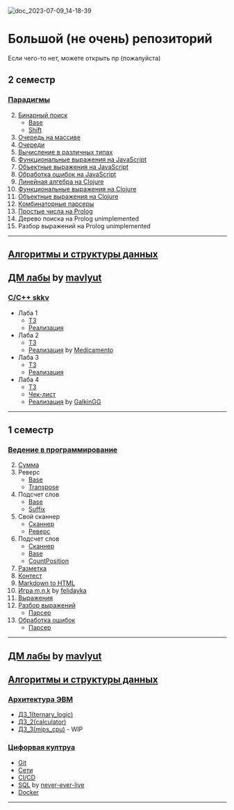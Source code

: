 ![doc_2023-07-09_14-18-39](https://github.com/MaybebabyEnjoyer/ITMO/assets/114537512/d8cad421-11e9-4f10-9446-97ce05a5d589)

# Большой (не очень) репозиторий

Если чего-то нет, можете открыть пр (пожалуйста)

## 2 семестр

### [Парадигмы](https://github.com/MaybebabyEnjoyer/ITMOxd/tree/main/course1/sem2/paradigms)
2. [Бинарный поиск](https://github.com/MaybebabyEnjoyer/ITMOxd/tree/main/course1/sem2/paradigms/solutions/java-solutions/search)
	* [Base](https://github.com/MaybebabyEnjoyer/ITMOxd/blob/main/course1/sem2/paradigms/solutions/java-solutions/search/BinarySearch.java)
	* [Shift](https://github.com/MaybebabyEnjoyer/ITMOxd/blob/main/course1/sem2/paradigms/solutions/java-solutions/search/BinarySearchShift.java)
3. [Очередь на массиве](https://github.com/MaybebabyEnjoyer/ITMOxd/tree/main/course1/sem2/paradigms/solutions/java-solutions/queue)
4. [Очереди](https://github.com/MaybebabyEnjoyer/ITMOxd/tree/main/course1/sem2/paradigms/solutions/java-solutions/queue)
5. [Вычисление в различных типах](https://github.com/MaybebabyEnjoyer/ITMOxd/tree/main/course1/sem2/paradigms/solutions/java-solutions/expression/generic)
6. [Функциональные выражения на JavaScript](https://github.com/MaybebabyEnjoyer/ITMOxd/blob/main/course1/sem2/paradigms/solutions/javascript-solutions/functionalExpression.js)
7. [Объектные выражения на JavaScript](https://github.com/MaybebabyEnjoyer/ITMOxd/blob/main/course1/sem2/paradigms/solutions/javascript-solutions/objectExpression.js)
8. [Обработка ошибок на JavaScript](https://github.com/MaybebabyEnjoyer/ITMOxd/blob/main/course1/sem2/paradigms/solutions/javascript-solutions/objectExpression.js)
9. [Линейная алгебра на Clojure](https://github.com/MaybebabyEnjoyer/ITMOxd/blob/main/course1/sem2/paradigms/solutions/clojure-solutions/linear.clj)
10. [Функциональные выражения на Clojure](https://github.com/MaybebabyEnjoyer/ITMOxd/blob/main/course1/sem2/paradigms/solutions/clojure-solutions/expression.clj)
11. [Объектные выражения на Clojure](https://github.com/MaybebabyEnjoyer/ITMOxd/blob/main/course1/sem2/paradigms/solutions/clojure-solutions/expression.clj)
12. [Комбинаторные парсеры](https://github.com/MaybebabyEnjoyer/ITMOxd/blob/main/course1/sem2/paradigms/solutions/clojure-solutions/expression.clj)
13. [Простые числа на Prolog](https://github.com/MaybebabyEnjoyer/ITMOxd/blob/main/course1/sem2/paradigms/solutions/prolog-solutions/primes.pl)
14. Дерево поиска на Prolog
	unimplemented
15. Разбор выражений на Prolog
	unimplemented
----

[Алгоритмы и структуры данных](https://github.com/MaybebabyEnjoyer/ITMOxd/tree/main/course1/sem2/algo)
----

[ДМ лабы](https://github.com/mavlyut/dm-labs-itmo/tree/main) by [mavlyut](https://github.com/mavlyut)
----

### [C/C++ skkv](https://github.com/MaybebabyEnjoyer/ITMOxd/tree/main/course1/sem2/c(pp))
* Лаба 1
	* [ТЗ](https://github.com/MaybebabyEnjoyer/ITMOxd/blob/main/course1/sem2/c(pp)/spec/C_CPP2023.%20%D0%9B%D0%A01.pdf)
	* [Реализация](https://github.com/MaybebabyEnjoyer/ITMOxd/tree/main/course1/sem2/c(pp)/lab1)
* Лаба 2
	* [ТЗ](https://github.com/MaybebabyEnjoyer/ITMOxd/blob/main/course1/sem2/c(pp)/spec/C_CPP2023.%20%D0%9B%D0%A02.pdf)
	* [Реализация](https://github.com/MaybebabyEnjoyer/ITMOxd/tree/main/course1/sem2/c(pp)/lab2) by [Medicamento](https://github.com/Medicamento)
* Лаба 3
	* [ТЗ](https://github.com/MaybebabyEnjoyer/ITMOxd/blob/main/course1/sem2/c(pp)/spec/C_CPP2023.%20%D0%9B%D0%A03.pdf)
	* [Реализация](https://github.com/MaybebabyEnjoyer/ITMOxd/tree/main/course1/sem2/c(pp)/lab3)
* Лаба 4
	* [ТЗ](https://github.com/MaybebabyEnjoyer/ITMOxd/blob/main/course1/sem2/c(pp)/spec/C_CPP2023.%20%D0%9B%D0%A04.pdf)
	* [Чек-лист](https://github.com/MaybebabyEnjoyer/ITMOxd/blob/main/course1/sem2/c(pp)/spec/CHECK_LIST.md)
	* [Реализация](https://github.com/MaybebabyEnjoyer/ITMOxd/tree/main/course1/sem2/c(pp)/lab4) by [GalkinGG](https://github.com/GalkinGG)
----

## 1 семестр

### [Ведение в программирование](https://github.com/MaybebabyEnjoyer/ITMOxd/tree/main/course1/sem1/prog-intro)
2. [Сумма](https://github.com/MaybebabyEnjoyer/ITMOxd/blob/main/course1/sem1/prog-intro/solutions/java-solutions/SumDouble.java)
3. Реверс
	* [Base](https://github.com/MaybebabyEnjoyer/ITMOxd/blob/main/course1/sem1/prog-intro/solutions/java-solutions/Reverse.java)
	* [Transpose](https://github.com/MaybebabyEnjoyer/ITMOxd/blob/main/course1/sem1/prog-intro/solutions/java-solutions/ReverseTranspose.java)
4. Подсчет слов
	* [Base](https://github.com/MaybebabyEnjoyer/ITMOxd/blob/main/course1/sem1/prog-intro/solutions/java-solutions/WordStatInput.java)
	* [Suffix](https://github.com/MaybebabyEnjoyer/ITMOxd/blob/main/course1/sem1/prog-intro/solutions/java-solutions/WordStatWordsSuffix.java)
5. Свой сканнер
	* [Сканнер](https://github.com/MaybebabyEnjoyer/ITMOxd/blob/main/course1/sem1/prog-intro/solutions/java-solutions/Scanner.java)
	* [Реверс](https://github.com/MaybebabyEnjoyer/ITMOxd/blob/main/course1/sem1/prog-intro/solutions/java-solutions/ReverseAbc.java)
6. Подсчет слов
	* [Сканнер](https://github.com/MaybebabyEnjoyer/ITMOxd/blob/main/course1/sem1/prog-intro/solutions/java-solutions/ScannerMod.java)
	* [Base](https://github.com/MaybebabyEnjoyer/ITMOxd/blob/main/course1/sem1/prog-intro/solutions/java-solutions/Wspp.java)
	* [CountPosition](https://github.com/MaybebabyEnjoyer/ITMOxd/blob/main/course1/sem1/prog-intro/solutions/java-solutions/WsppCountPosition.java)
7. [Разметка](https://github.com/MaybebabyEnjoyer/ITMOxd/tree/main/course1/sem1/prog-intro/solutions/java-solutions/markup)
8. [Контест](https://github.com/MaybebabyEnjoyer/ITMOxd/tree/main/course1/sem1/prog-intro/solutions/qf-solutions)
9. [Markdown to HTML](https://github.com/MaybebabyEnjoyer/ITMOxd/tree/main/course1/sem1/prog-intro/solutions/java-solutions/md2html)
10. [Игра m,n,k](https://github.com/MaybebabyEnjoyer/ITMO/tree/main/course1/sem1/prog-intro/solutions/java-solutions/game) by [felidayka](https://github.com/felidayka)
11. [Выражения](https://github.com/MaybebabyEnjoyer/ITMOxd/tree/main/course1/sem1/prog-intro/solutions/java-solutions/expression)
12. [Разбор выражений](https://github.com/MaybebabyEnjoyer/ITMOxd/tree/main/course1/sem1/prog-intro/solutions/java-solutions/expression/parser)
	* [Парсер](https://github.com/MaybebabyEnjoyer/ITMOxd/blob/main/course1/sem1/prog-intro/solutions/java-solutions/expression/parser/ExpressionParser.java)
13. [Обработка ошибок](https://github.com/MaybebabyEnjoyer/ITMOxd/tree/main/course1/sem1/prog-intro/solutions/java-solutions/expression/exceptions)
	* [Парсер](https://github.com/MaybebabyEnjoyer/ITMOxd/blob/main/course1/sem1/prog-intro/solutions/java-solutions/expression/parser/MyParser.java)
----

[ДМ лабы](https://github.com/mavlyut/dm-labs-itmo/tree/main) by [mavlyut](https://github.com/mavlyut)
----

[Алгоритмы и структуры данных](https://github.com/MaybebabyEnjoyer/ITMOxd/tree/main/course1/sem1/algo)
----

### [Архитектура ЭВМ](https://github.com/MaybebabyEnjoyer/ITMO/tree/main/course1/sem1/arch)
* [ДЗ_1(ternary_logic)](https://github.com/MaybebabyEnjoyer/ITMO/tree/main/course1/sem1/arch/lab1)
* [Д3_2(calculator)](https://github.com/MaybebabyEnjoyer/ITMO/tree/main/course1/sem1/arch/lab2)
* [ДЗ_3(mips_cpu)](https://github.com/MaybebabyEnjoyer/ITMO/tree/main/course1/sem1/arch/lab3) - WIP

### [Цифорвая култруа](https://github.com/MaybebabyEnjoyer/ITMOxd/tree/main/course1/sem1/digital-culture)
* [Git](https://github.com/MaybebabyEnjoyer/ITMO/tree/main/course1/sem1/digital-culture/git)
* [Сети](https://github.com/MaybebabyEnjoyer/ITMO/tree/main/course1/sem1/digital-culture/net)
* [CI/CD](https://github.com/MaybebabyEnjoyer/ITMO/tree/main/course1/sem1/digital-culture/maven)
* [SQL](https://github.com/MaybebabyEnjoyer/ITMO/tree/main/course1/sem1/digital-culture/sql) by [never-ever-live](https://github.com/never-ever-live)
* [Docker](https://github.com/MaybebabyEnjoyer/ITMO/tree/main/course1/sem1/digital-culture/docker)
----
